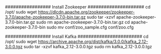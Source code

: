 ################# Install Zookeeper #####################
cd /opt/
sudo wget https://dlcdn.apache.org/zookeeper/zookeeper-3.7.0/apache-zookeeper-3.7.0-bin.tar.gz
sudo tar -xzvf apache-zookeeper-3.7.0-bin.tar.gz
sudo rm apache-zookeeper-3.7.0-bin.tar.gz
cd apache-zookeeper-3.7.0-bin
sudo mv conf/zoo_sample.cfg conf/zoo.cfg


################# Install Kafka ########################
cd /opt/
sudo wget https://archive.apache.org/dist/kafka/3.0.0/kafka_2.12-3.0.0.tgz
sudo tar -xzvf kafka_2.12-3.0.0.tgz
sudo rm kafka_2.12-3.0.0.tgz






